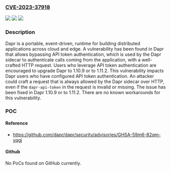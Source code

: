 ### [CVE-2023-37918](https://cve.mitre.org/cgi-bin/cvename.cgi?name=CVE-2023-37918)
![](https://img.shields.io/static/v1?label=Product&message=dapr&color=blue)
![](https://img.shields.io/static/v1?label=Version&message=%3D%20%3C%201.11.2%20&color=brighgreen)
![](https://img.shields.io/static/v1?label=Vulnerability&message=CWE-287%3A%20Improper%20Authentication&color=brighgreen)

### Description

Dapr is a portable, event-driven, runtime for building distributed applications across cloud and edge. A vulnerability has been found in Dapr that allows bypassing API token authentication, which is used by the Dapr sidecar to authenticate calls coming from the application, with a well-crafted HTTP request. Users who leverage API token authentication are encouraged to upgrade Dapr to 1.10.9 or to 1.11.2. This vulnerability impacts Dapr users who have configured API token authentication. An attacker could craft a request that is always allowed by the Dapr sidecar over HTTP, even if the `dapr-api-token` in the request is invalid or missing. The issue has been fixed in Dapr 1.10.9 or to 1.11.2. There are no known workarounds for this vulnerability.

### POC

#### Reference
- https://github.com/dapr/dapr/security/advisories/GHSA-59m6-82qm-vqgj

#### Github
No PoCs found on GitHub currently.

